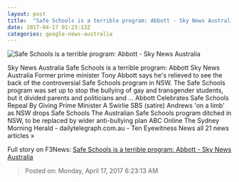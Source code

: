```yaml
---
layout: post
title:  "Safe Schools is a terrible program: Abbott - Sky News Australia"
date: 2017-04-17 01:23:13Z
categories: google-news-australia
---
```


![Safe Schools is a terrible program: Abbott - Sky News Australia](http://www.skynews.com.au/content/dam/skynews/news/politics/state/2017/04/17/skynews_866709648.jpg/_jcr_content/renditions/skynews.img.1200.1006.jpeg)

Sky News Australia Safe Schools is a terrible program: Abbott Sky News Australia Former prime minister Tony Abbott says he's relieved to see the back of the controversial Safe Schools program in NSW. The Safe Schools program was set up to stop the bullying of gay and transgender students, but it divided parents and politicians and ... Abbott Celebrates Safe Schools Repeal By Giving Prime Minister A Swirlie SBS (satire) Andrews 'on a limb' as NSW drops Safe Schools The Australian Safe Schools program ditched in NSW, to be replaced by wider anti-bullying plan ABC Online The Sydney Morning Herald - dailytelegraph.com.au - Ten Eyewitness News all 21 news articles »


Full story on F3News: [Safe Schools is a terrible program: Abbott - Sky News Australia](http://www.f3nws.com/n/zvBDEH)

> Posted on: Monday, April 17, 2017 6:23:13 AM
